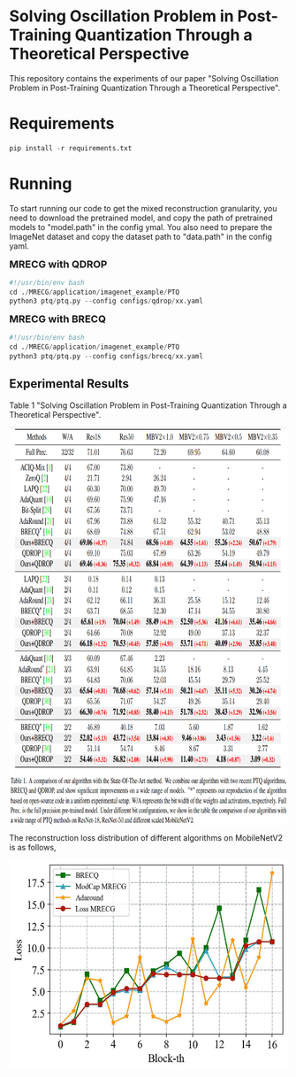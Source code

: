 

# Solving Oscillation Problem in Post-Training Quantization Through a Theoretical Perspective

This repository contains the experiments of our paper "Solving Oscillation Problem in Post-Training Quantization Through a Theoretical Perspective".

# Requirements

```python
pip install -r requirements.txt
```



# Running

To start running our code to get the mixed reconstruction granularity, you need to download the pretrained model, and copy the path of pretrained models to "model.path" in the config ymal. You also need to prepare the ImageNet dataset and copy the dataset path to "data.path" in the config yaml.

<font size=4>**MRECG with QDROP**</font>

```python
#!/usr/bin/env bash
cd ./MRECG/application/imagenet_example/PTQ
python3 ptq/ptq.py --config configs/qdrop/xx.yaml
```


<font size=4>**MRECG with BRECQ**</font>

```python
#!/usr/bin/env bash
cd ./MRECG/application/imagenet_example/PTQ
python3 ptq/ptq.py --config configs/brecq/xx.yaml
```


## Experimental Results

Table 1 "Solving Oscillation Problem in Post-Training Quantization Through a Theoretical Perspective".

<!-- ![ ACC](.\acc.png){width=65%} -->
<img src=".\acc.png" width = "967" height = "720" alt="ACC" align=center />

The reconstruction loss distribution of different algorithms on MobileNetV2 is as follows,

<!-- ![ loss_distribute](.\loss_distribute_all_alg.jpg){width=35%} -->
<img src=".\loss_distribute_all_alg.jpg" width = "600" height = "380" alt="loss_distribute" align=center />
